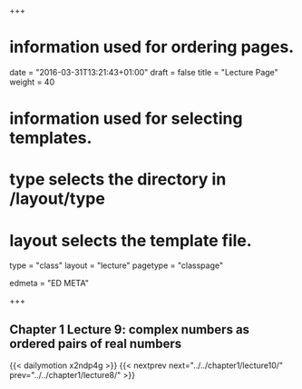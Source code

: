 +++
# information used for ordering pages.
date = "2016-03-31T13:21:43+01:00"
draft = false
title = "Lecture Page"
weight = 40

# information used for selecting templates.
# type selects the directory in /layout/type
# layout selects the template file.

type   = "class"
layout = "lecture"
pagetype = "classpage"





edmeta = "ED META"

+++
## Chapter 1 Lecture 9: complex numbers as ordered pairs of real numbers
{{< dailymotion x2ndp4g >}}
{{< nextprev next="../../chapter1/lecture10/"     prev="../../chapter1/lecture8/"  >}}

